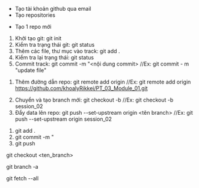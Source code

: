 - Tạo tài khoản github qua email
- Tạo repositories

* Tạo 1 repo mới

1. Khởi tạo git: git init
2. Kiểm tra trạng thái git: git status
3. Thêm các file, thư mục vào track: git add .
4. Kiểm tra lại trạng thái: git status
5. Commit track: git commit -m "<nội dung commit> //Ex: git commit - m "update file"

<!-- Kết nối với repository -->

1. Thêm đường dẫn repo: git remote add origin <link repo> //Ex: git remote add origin https://github.com/khoalyRikkei/PT_03_Module_01.git

<!-- Nếu muốn xóa kết nối repo: git remote rm origin -->

2. Chuyển và tạo branch mới: git checkout -b <ten branch> //Ex: git checkout -b session_02
3. Đẩy data lên repo: git push --set-upstream origin <tên branch> //Ex: git push --set-upstream origin session_02

<!-- Sau khi đã cấu hình git , muốn đẩy data mới lên-->

1. git add .
2. git commit -m "<noi dung>
3. git push

<!-- Chuyển branch -->

git checkout <ten_branch>

<!--  Kiểm tra tất cả branch-->

git branch -a

<!-- Kiểm tra sự thay đổi của repo -->

git fetch --all
